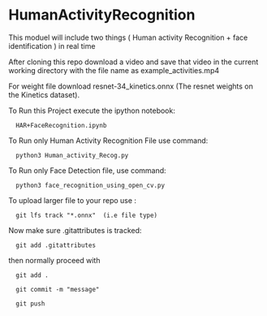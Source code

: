 # HumanActivityRecognition
This moduel will include two things ( Human activity Recognition + face identification ) in real time

After cloning this repo
download a video and save that video in the current working directory with the file name as example_activities.mp4 

For weight file download resnet-34_kinetics.onnx (The resnet weights on the Kinetics dataset).

To Run this Project execute the ipython notebook:
      
      HAR+FaceRecognition.ipynb

To Run only Human Activity Recognition File use command:

      python3 Human_activity_Recog.py 
      
To Run only Face Detection file, use command:

      python3 face_recognition_using_open_cv.py
      
      
      

To upload larger file to your repo
use : 

      git lfs track "*.onnx"  (i.e file type)

Now make sure .gitattributes is tracked:

      git add .gitattributes
      
then normally proceed with 

      git add .
      
      git commit -m "message"
      
      git push
